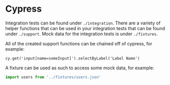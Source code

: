 # Cypress

Integration tests can be found under `./integration`. There are a variety of helper functions that can be used in your integration tests that can be found under `./support`. Mock data for the integration tests is under `./fixtures`.

All of the created support functions can be chained off of cypress, for example:

```
cy.get('input[name=someInput]').selectByLabel('Label Name')
```

A fixture can be used as such to access some mock data, for example:

```js
import users from '../fixtures/users.json'
```
